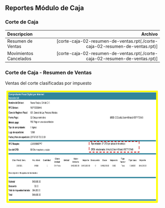 ## Reportes Módulo de Caja

### Corte de Caja

|Descripcion|Archivo|
|:---|---:|
|Resumen de Ventas|[corte-caja-02-resumen-de-ventas.rpt(./corte-caja-02-resumen-de-ventas.rpt)]
|Movimientos Cancelados|[corte-caja-02-resumen-de-ventas.rpt(./corte-caja-02-resumen-de-ventas.rpt)]


### Corte de Caja - Resumen de Ventas

Ventas del corte clasificadas por impuesto

![](./corte-caja-02-resumen-de-ventas.png)

